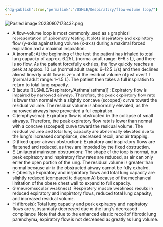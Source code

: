 ```yaml
---
{"dg-publish":true,"permalink":"/USMLE/Respiratory/flow-volume loop/"}
---
```


![Pasted image 20230807173432.png](/img/user/appendix/Pasted%20image%2020230807173432.png)
- A flow-volume loop is most commonly used as a graphical representation of spirometry testing. It plots inspiratory and expiratory flow (y-axis) against lung volume (x-axis) during a maximal forced expiration and a maximal inspiration.
- A (normal): At the beginning of the test, the patient has inhaled to total lung capacity of approx. 6.25 L (normal adult range: 6–6.5 L), and there is no flow. As the patient forcefully exhales, the flow quickly reaches a peak at approx. 10 L/s (normal adult range: 6–12.5 L/s) and then declines almost linearly until flow is zero at the residual volume of just over 1 L (normal adult range: 1–1.5 L). The patient then takes a full inspiration to return to total lung capacity.
- B (acute [[USMLE/Respiratory/Asthma\|asthma]]): Expiratory flow is impaired by narrowed airways. Therefore, the peak expiratory flow rate is lower than normal with a slightly concave (scooped) curve toward the residual volume. The residual volume is abnormally elevated, as the narrowed airways have prevented a full expiration.
- C (emphysema): Expiratory flow is obstructed by the collapse of small airways. Therefore, the peak expiratory flow rate is lower than normal with a concave (scooped) curve toward the residual volume. The residual volume and total lung capacity are abnormally elevated due to the lung's increased compliance, decreased recoil, and air trapping.
- D (fixed upper airway obstruction): Expiratory and inspiratory flows are flattened and reduced, as they are impeded by the fixed obstruction.
- E (unilateral mainstem obstruction): The shape of the loop is normal, but peak expiratory and inspiratory flow rates are reduced, as air can only enter the open portion of the lung. The residual volume is greater than normal because air in the obstructed airway cannot be fully exhaled.
- F (obesity): Expiratory and inspiratory flows and total lung capacity are slightly reduced (compared to diagram A) because of the mechanical limitation of the obese chest wall to expand to full capacity.
- G (neuromuscular weakness): Respiratory muscle weakness results in reduced expiratory and inspiratory flows, reduced total lung capacity, and increased residual volume.
- H (fibrosis): Total lung capacity and peak expiratory and inspiratory flows are substantially decreased due to the lung's decreased compliance. Note that due to the enhanced elastic recoil of fibrotic lung parenchyma, expiratory flow is not decreased as greatly as lung volume.
